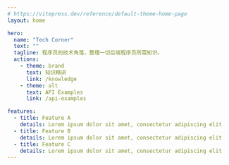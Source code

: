```yaml
---
# https://vitepress.dev/reference/default-theme-home-page
layout: home

hero:
  name: "Tech Corner"
  text: ""
  tagline: 程序员的技术角落，整理一切后端程序员所需知识。
  actions:
    - theme: brand
      text: 知识精讲
      link: /knowledge
    - theme: alt
      text: API Examples
      link: /api-examples

features:
  - title: Feature A
    details: Lorem ipsum dolor sit amet, consectetur adipiscing elit
  - title: Feature B
    details: Lorem ipsum dolor sit amet, consectetur adipiscing elit
  - title: Feature C
    details: Lorem ipsum dolor sit amet, consectetur adipiscing elit
---
```


